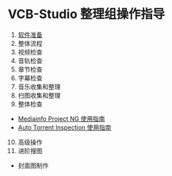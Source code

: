# VCB-Studio 整理组操作指导

1. [软件准备](preparation.md)
2. 整体流程
3. 视频检查
4. 音轨检查
5. 章节检查
6. 字幕检查
7. 音乐收集和整理
8. 扫图收集和整理
9. 整体检查
  - [Mediainfo Project NG 使用指南](mp_ng.md)
  - [Auto Torrent Inspection 使用指南](ati.md)
10. 高级操作
11. 进阶搜图
  - 封面图制作
